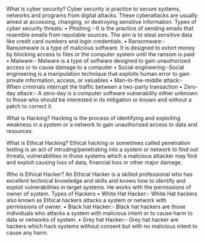 What is cyber security?
Cyber security is practice to secure systems, networks and programs from digital attacks. These cyberattacks are usually aimed at accessing, changing, or destroying sensitive information.
Types of cyber security threats:
•	Phishing :-It is the practice of sending emails that resemble emails from reputable sources. The aim is to steal sensitive data like credit card numbers and login credentials.
•	Ransomware:- Ransomware is a type of malicious software. It is designed to extort money by blocking access to files or the computer system until the ransom is paid
•	Malware:- Malware is a type of software designed to gain unauthorized access or to cause damage to a computer
•	Social engineering:-Social engineering is a manipulation technique that exploits human error to gain private information, access, or valuables
•	Man-in-the-middle attack:- When criminals interrupt the traffic between a two-party transaction
•	Zero-day attack:- A zero-day is a computer software vulnerability either unknown to those who should be interested in its mitigation or known and without a patch to correct it.


What is Hacking?
Hacking is the process of identifying and exploiting weakness in a system or a network to gain unauthorized access to data and resources.

What is Ethical Hacking?
Ethical hacking or sometimes called penetration testing is an act of intruding/penetrating into a system or network to find out threats, vulnerabilities in those systems which a malicious attacker may find and exploit causing loss of data, financial loss or other major damage. 

 Who is Ethical Hacker?
An Ethical Hacker is a skilled professional who has excellent technical knowledge and skills and knows how to identify and exploit vulnerabilities in target systems. He works with the permissions of owner of system.
Types of Hackers
•	White Hat Hacker:- White Hat hackers also known as Ethical hackers attacks a system or network with permissions of owner.
•	Black hat Hacker:- Black hat hackers are those individuals who attacks a system with malicious intent or to cause harm to data or networks of system.
•	Grey hat Hacker:- Grey hat hacker are hackers which hack systems without consent but with no malicious intent to cause any harm.
